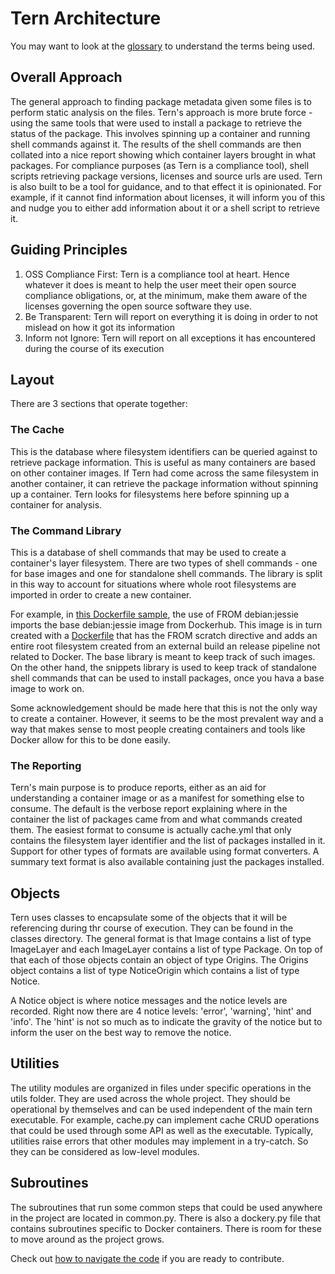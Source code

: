# Tern Architecture

You may want to look at the [glossary](./docs/glossary.md) to understand the terms being used.

## Overall Approach
The general approach to finding package metadata given some files is to perform static analysis on the files. Tern's approach is more brute force - using the same tools that were used to install a package to retrieve the status of the package. This involves spinning up a container and running shell commands against it. The results of the shell commands are then collated into a nice report showing which container layers brought in what packages. For compliance purposes (as Tern is a compliance tool), shell scripts retrieving package versions, licenses and source urls are used. Tern is also built to be a tool for guidance, and to that effect it is opinionated. For example, if it cannot find information about licenses, it will inform you of this and nudge you to either add information about it or a shell script to retrieve it.

## Guiding Principles
1. OSS Compliance First: Tern is a compliance tool at heart. Hence whatever it does is meant to help the user meet their open source compliance obligations, or, at the minimum, make them aware of the licenses governing the open source software they use.
2. Be Transparent: Tern will report on everything it is doing in order to not mislead on how it got its information
3. Inform not Ignore: Tern will report on all exceptions it has encountered during the course of its execution

## Layout
There are 3 sections that operate together:

### The Cache
This is the database where filesystem identifiers can be queried against to retrieve package information. This is useful as many containers are based on other container images. If Tern had come across the same filesystem in another container, it can retrieve the package information without spinning up a container. Tern looks for filesystems here before spinning up a container for analysis.

### The Command Library
This is a database of shell commands that may be used to create a container's layer filesystem. There are two types of shell commands - one for base images and one for standalone shell commands. The library is split in this way to account for situations where whole root filesystems are imported in order to create a new container.

For example, in [this Dockerfile sample](./samples/debian_vim/Dockerfile), the use of FROM debian:jessie imports the base debian:jessie image from Dockerhub. This image is in turn created with a [Dockerfile](https://github.com/debuerreotype/docker-debian-artifacts/blob/b024a792c752a5c6ccc422152ab0fd7197ae8860/jessie/Dockerfile) that has the FROM scratch directive and adds an entire root filesystem created from an external build an release pipeline not related to Docker. The base library is meant to keep track of such images. On the other hand, the snippets library is used to keep track of standalone shell commands that can be used to install packages, once you hava a base image to work on.

Some acknowledgement should be made here that this is not the only way to create a container. However, it seems to be the most prevalent way and a way that makes sense to most people creating containers and tools like Docker allow for this to be done easily.

### The Reporting
Tern's main purpose is to produce reports, either as an aid for understanding a container image or as a manifest for something else to consume. The default is the verbose report explaining where in the container the list of packages came from and what commands created them. The easiest format to consume is actually cache.yml that only contains the filesystem layer identifier and the list of packages installed in it. Support for other types of formats are available using format converters. A summary text format is also available containing just the packages installed.

## Objects
Tern uses classes to encapsulate some of the objects that it will be referencing during thr course of execution. They can be found in the classes directory. The general format is that Image contains a list of type ImageLayer and each ImageLayer contains a list of type Package. On top of that each of those objects contain an object of type Origins. The Origins object contains a list of type NoticeOrigin which contains a list of type Notice.

A Notice object is where notice messages and the notice levels are recorded. Right now there are 4 notice levels: 'error', 'warning', 'hint' and 'info'. The 'hint' is not so much as to indicate the gravity of the notice but to inform the user on the best way to remove the notice.

## Utilities
The utility modules are organized in files under specific operations in the utils folder. They are used across the whole project. They should be operational by themselves and can be used independent of the main tern executable. For example, cache.py can implement cache CRUD operations that could be used through some API as well as the executable. Typically, utilities raise errors that other modules may implement in a try-catch. So they can be considered as low-level modules.

## Subroutines
The subroutines that run some common steps that could be used anywhere in the project are located in common.py. There is also a dockery.py file that contains subroutines specific to Docker containers. There is room for these to move around as the project grows.

Check out [how to navigate the code](./docs/navigating-the-code.md) if you are ready to contribute.

